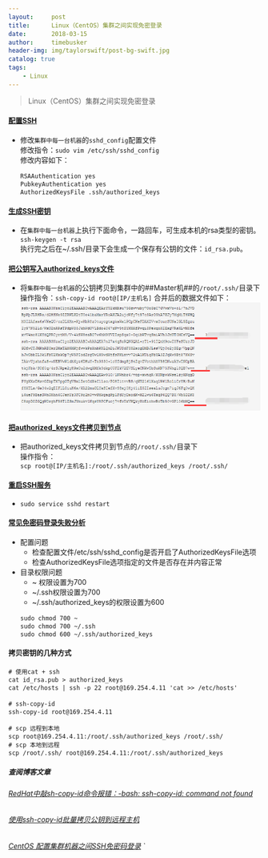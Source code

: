 ```yaml
---
layout:     post
title:      Linux（CentOS）集群之间实现免密登录
date:       2018-03-15
author:     timebusker
header-img: img/taylorswift/post-bg-swift.jpg
catalog: true
tags:
    - Linux
---
```


> Linux（CentOS）集群之间实现免密登录

#### [配置SSH](#) 
- 修改`集群中每一台机器`的`sshd_config`配置文件  
  修改指令：`sudo vim /etc/ssh/sshd_config`  
  修改内容如下：  
  ```
  RSAAuthentication yes
  PubkeyAuthentication yes
  AuthorizedKeysFile .ssh/authorized_keys
  ```

#### [生成SSH密钥](http://note.youdao.com/noteshare?id=769ed229ebda530d067d808b91e99406&sub=DF72981E9BEA4079954C7FA73E686FC3) 
- 在`集群中每一台机器`上执行下面命令，一路回车，可生成本机的rsa类型的密钥。  
  `ssh-keygen -t rsa`     
  执行完之后在~/.ssh/目录下会生成一个保存有公钥的文件：`id_rsa.pub`。

#### [把公钥写入authorized_keys文件](#) 
- 将`集群中每一台机器`的公钥拷贝到集群中的##Master机##的`/root/.ssh/`目录下  
  操作指令：`ssh-copy-id root@[IP/主机名]` 
  合并后的数据文件如下：  
  ![image](/img/20180328-1/1.png)  

#### [把authorized_keys文件拷贝到节点](#) 
- 把authorized_keys文件拷贝到节点的`/root/.ssh/`目录下  
   操作指令：  
  `scp root@[IP/主机名]:/root/.ssh/authorized_keys /root/.ssh/`  

#### [重启SSH服务](#) 
- `sudo service sshd restart`

#### [常见免密码登录失败分析](#) 
  - 配置问题
    + 检查配置文件/etc/ssh/sshd_config是否开启了AuthorizedKeysFile选项
    + 检查AuthorizedKeysFile选项指定的文件是否存在并内容正常
  - 目录权限问题
    + ~ 权限设置为700
    + ~/.ssh权限设置为700
    + ~/.ssh/authorized_keys的权限设置为600
    ```
	sudo chmod 700 ~
	sudo chmod 700 ~/.ssh
	sudo chmod 600 ~/.ssh/authorized_keys
	```

#### 拷贝密钥的几种方式
```
# 使用cat + ssh 
cat id_rsa.pub > authorized_keys 
cat /etc/hosts | ssh -p 22 root@169.254.4.11 'cat >> /etc/hosts'

# ssh-copy-id 
ssh-copy-id root@169.254.4.11 

# scp 远程到本地
scp root@169.254.4.11:/root/.ssh/authorized_keys /root/.ssh/
# scp 本地到远程
scp /root/.ssh/ root@169.254.4.11:/root/.ssh/authorized_keys
```
	
##### 查阅博客文章
###### [RedHat中敲sh-copy-id命令报错：-bash: ssh-copy-id: command not found](http://www.bubuko.com/infodetail-1662159.html)
###### [使用ssh-copy-id批量拷贝公钥到远程主机](https://segmentfault.com/a/1190000009832597)
###### [CentOS 配置集群机器之间SSH免密码登录](https://www.cnblogs.com/keitsi/p/5653520.html)  `